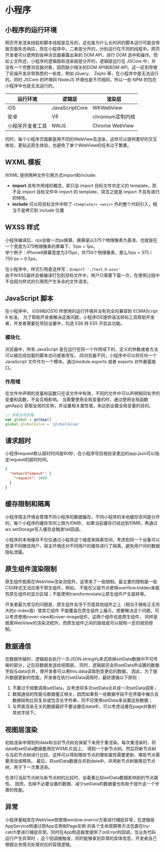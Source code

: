 # 小程序

## 小程序的运行环境
​网页开发渲染线程和脚本线程是互斥的，这也是为什么长时间的脚本运行可能会导致页面失去响应，而在小程序中，二者是分开的，分别运行在不同的线程中。网页开发者可以使用到各种浏览器暴露出来的 DOM API，进行 DOM 选中和操作。而如上文所述，小程序的逻辑层和渲染层是分开的，逻辑层运行在 JSCore 中，并没有一个完整浏览器对象，因而缺少相关的DOM API和BOM API。这一区别导致了前端开发非常熟悉的一些库，例如 jQuery、 Zepto 等，在小程序中是无法运行的。同时 JSCore 的环境同 NodeJS 环境也是不尽相同，所以一些 NPM 的包在小程序中也是无法运行的。

| 运行环境         | 逻辑层         | 渲染层           |
| ---------------- | -------------- | ---------------- |
| iOS              | JavaScriptCore | WKWebView        |
| 安卓             | V8             | chromium定制内核 |
| 小程序开发者工具 | NWJS           | Chrome WebView   |

同时，每个小程序页面都是用不同的WebView去渲染，这样可以提供更好的交互体验，更贴近原生体验，也避免了单个WebView的任务过于繁重。

## WXML 模板
WXML 提供两种文件引用方式import和include: 
- **import** 具有作用域的概念，即只会 import 目标文件中定义的 template，而不会 import 目标文件中 import 的 template，简言之就是 import 不具有递归的特性。
- **include** 可以将目标文件中除了 `<template/> <wxs/>` 外的整个代码引入，相当于是拷贝到 include 位置
  
## WXSS 样式
小程序编译后，rpx会做一次px换算。换算是以375个物理像素为基准，也就是在一个宽度为375物理像素的屏幕下，1rpx = 1px。<br>
举个例子：iPhone6屏幕宽度为375px，共750个物理像素，那么1rpx = 375 / 750 px = 0.5px。

在小程序中，样式引用是这样写：`@import './test_0.wxss'` <br>
由于WXSS最终会被编译打包到目标文件中，用户只需要下载一次，在使用过程中不会因为样式的引用而产生多余的文件请求。

## JavaScript 脚本
在小程序中， iOS9和iOS10 所使用的运行环境并没有完全的兼容到 ECMAScript 6 标准。
为了帮助开发者解决这类问题，小程序IDE提供语法转码工具帮助开发者，开发者需要在项目设置中，勾选 ES6 转 ES5 开启此功能。

### 模块化
浏览器中，所有 JavaScript 是在运行在同一个作用域下的，定义的参数或者方法可以被后续加载的脚本访问或者改写。
同浏览器不同，小程序中可以将任何一个JavaScript 文件作为一个模块，通过module.exports 或者 exports 对外暴露接口。

### 作用域
在文件中声明的变量和函数只在该文件中有效，不同的文件中可以声明相同名字的变量和函数，不会互相影响。
当需要使用全局变量的时，通过使用全局函数 getApp() 获取全局的实例，并设置相关属性值，来达到设置全局变量的目的。
```js
// 获取全局变量
var global = getApp()
global.globalValue = 'globalValue'
```

## 请求超时
小程序request默认超时时间是60秒，在小程序项目根目录里边的app.json可以指定request的超时时间。
```json
{
  "networkTimeout": {
    "request": 3000
  }
}
```

## 缓存限制和隔离
小程序宿主环境会管理不同小程序的数据缓存，不同小程序的本地缓存空间是分开的，每个小程序的缓存空间上限为10MB，
如果当前缓存已经达到10MB，再通过wx.setStorage写入缓存会触发fail回调。

小程序的本地缓存不仅仅通过小程序这个维度来隔离空间，考虑到同一个设备可以登录不同微信用户，宿主环境还对不同用户的缓存进行了隔离，避免用户间的数据隐私泄露。

## 原生组件渲染限制
原生组件脱离在WebView渲染流程外，这带来了一些限制。最主要的限制是一些CSS样式无法应用于原生组件，例如，
不能在父级节点使用overflow:hidden来裁剪原生组件的显示区域；不能使用transformrotate让原生组件产生旋转等。

开发者最为常见的问题是，原生组件会浮于页面其他组件之上（相当于拥有正无穷大的z-index值）使其它组件
不能覆盖在原生组件上展示。想要解决这个问题，可以考虑使用cover-view和cover-image组件。这两个组件也是原生组件，
同样是脱离WebView的渲染流程外，而原生组件之间的层级就可以按照一定的规则控制。

## 数据通信
在数据传输时，逻辑层会执行一次JSON.stringify来去除掉setData数据中不可传输的部分，之后将数据发送给视图层。
同时，逻辑层还会将setData所设置的数据字段与data合并，使开发者可以用this.data读取到变更后的数据。
因此，为了提升数据更新的性能，开发者在执行setData调用时，最好遵循以下原则：
1. 不要过于频繁调用setData，应考虑将多次setData合并成一次setData调用；
2. 数据通信的性能与数据量正相关，因而如果有一些数据字段不在界面中展示且数据结构比较复杂或包含长字符串，则不应使用setData来设置这些数据；
3. 与界面渲染无关的数据最好不要设置在data中，可以考虑设置在page对象的其他字段下。

## 视图层渲染
初始渲染中得到的data和当前节点树会保留下来用于重渲染。每次重渲染时，将data和setData数据套用在WXML片段上，
得到一个新节点树。然后将新节点树与当前节点树进行比较，这样可以得到哪些节点的哪些属性需要更新、哪些节点需要添加或移除。
最后，将setData数据合并到data中，并用新节点树替换旧节点树，用于下一次重渲染。

在进行当前节点树与新节点树的比较时，会着重比较setData数据影响到的节点属性。
因而，去掉不必要设置的数据、减少setData的数据量也有助于提升这一个步骤的性能。

## 异常
小程序基础库在WebView侧使用window.onerror方案进行捕捉异常，在逻辑层AppService侧通过把App实例和Page实例
的各个生命周期等方法包裹在try-catch里进行捕捉异常。同时在App构造器里提供了onError的回调，当业务代码运行产生异常时
，这个回调被触发，同时能够拿到异常的具体信息，开发者自己根据业务情况处理对应的容错逻辑。
